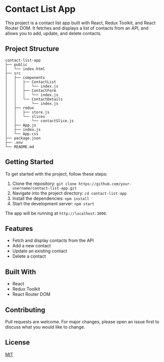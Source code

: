 # Contact List App

This project is a contact list app built with React, Redux Toolkit, and React Router DOM. It fetches and displays a list of contacts from an API, and allows you to add, update, and delete contacts.

## Project Structure

```
contact-list-app
├── public
│   └── index.html
├── src
│   ├── components
│   │   ├── ContactList
│   │   │   └── index.js
│   │   ├── ContactForm
│   │   │   └── index.js
│   │   └── ContactDetails
│   │       └── index.js
│   ├── redux
│   │   ├── store.js
│   │   └── slices
│   │       └── contactSlice.js
│   ├── App.js
│   ├── index.js
│   └── App.css
├── package.json
├── .env
└── README.md
```

## Getting Started

To get started with the project, follow these steps:

1. Clone the repository: `git clone https://github.com/your-username/contact-list-app.git`
2. Navigate into the project directory: `cd contact-list-app`
3. Install the dependencies: `npm install`
4. Start the development server: `npm start`

The app will be running at `http://localhost:3000`.

## Features

- Fetch and display contacts from the API
- Add a new contact
- Update an existing contact
- Delete a contact

## Built With

- React
- Redux Toolkit
- React Router DOM

## Contributing

Pull requests are welcome. For major changes, please open an issue first to discuss what you would like to change.

## License

[MIT](https://choosealicense.com/licenses/mit/)